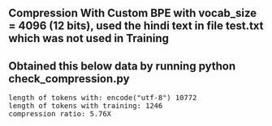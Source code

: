 ## Compression With Custom BPE with vocab_size = 4096 (12 bits), used the hindi text in file test.txt which was not used in Training

## Obtained this below data by running python check_compression.py

<pre>
length of tokens with: encode("utf-8") 10772
length of tokens with training: 1246
compression ratio: 5.76X
</pre>